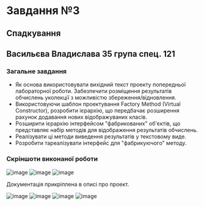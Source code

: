 # Завдання №3
## Спадкування 
## Васильєва Владислава 35 група спец. 121
### Загальне завдання
- Як основа використовувати вихідний текст проекту попередньої лабораторної роботи. Забезпечити розміщення результатів обчислень уколекції з можливістю збереження/відновлення.
- Використовуючи шаблон проектування Factory Method (Virtual Constructor), розробити ієрархію, що передбачає розширення рахунок додавання
нових відображуваних класів.
- Розширити ієрархію інтерфейсом "фабрикованих" об'єктів, що представляє набір методів для відображення результатів обчислень.
- Реалізувати ці методи виведення результатів у текстовому виде.
- Розробити тареалізувати інтерфейс для "фабрикуючого" методу.
### Скріншоти виконаної роботи 
![image](https://user-images.githubusercontent.com/91936629/160280202-e99fafb7-49dd-451e-be84-1753d68c68f0.png)
![image](https://user-images.githubusercontent.com/91936629/160280207-758473dc-9e8a-4048-917b-45339c6dbc77.png)
![image](https://user-images.githubusercontent.com/91936629/160280212-20125707-519a-437b-a98c-4c7b1f2e52e1.png)

Документація прикріплена в описі про проект. 

![image](https://user-images.githubusercontent.com/91936629/160280227-bb33f1b6-5c75-462d-811e-c916c5e3f29f.png)
![image](https://user-images.githubusercontent.com/91936629/160280240-875b329e-4242-4db5-a788-089e840d2edd.png)
![image](https://user-images.githubusercontent.com/91936629/160280253-621896bd-1761-49d6-bdd6-1d5e2e110a4c.png)
![image](https://user-images.githubusercontent.com/91936629/160280265-16bf058a-27e6-475c-8e67-2466500cce42.png)
